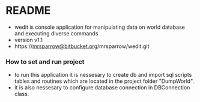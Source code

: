 # README #

* wedit is console application for manipulating data on world database and executing diverse commands
* version v1.1
* https://mrsparrow@bitbucket.org/mrsparrow/wedit.git

### How to set and run project ###

* to run this application it is nessesary to create db and import sql scripts tables and routines which are located in the project folder "DumpWorld".
* it is also nessesary to configure database connection in DBConnection class.
